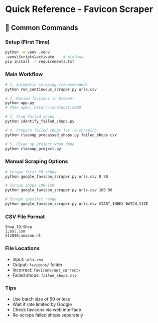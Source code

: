 # Quick Reference - Favicon Scraper

## 🚀 Common Commands

### Setup (First Time)
```bash
python -m venv .venv
.venv\Scripts\activate    # Windows
pip install -r requirements.txt
```

### Main Workflow
```bash
# 1. Automatic scraping (recommended)
python run_continuous_scraper.py urls.csv

# 2. Review favicons in browser
python app.py
# Then open: http://localhost:5000

# 3. Find failed shops
python identify_failed_shops.py

# 4. Prepare failed shops for re-scraping
python cleanup_processed_shops.py failed_shops.csv

# 5. Clean up project when done
python cleanup_project.py
```

### Manual Scraping Options
```bash
# Scrape first 50 shops
python google_favicon_scraper.py urls.csv 0 50

# Scrape shops 100-150
python google_favicon_scraper.py urls.csv 100 50

# Scrape specific range
python google_favicon_scraper.py urls.csv START_INDEX BATCH_SIZE
```

### CSV File Format
```
Shop ID;Shop
1;bol.com
512098;amazon.nl
```

### File Locations
- Input: `urls.csv`
- Output: `favicons/` folder
- Incorrect: `favicons/not_correct/`
- Failed shops: `failed_shops.csv`

### Tips
- Use batch size of 50 or less
- Wait if rate limited by Google
- Check favicons via web interface
- Re-scrape failed shops separately 
